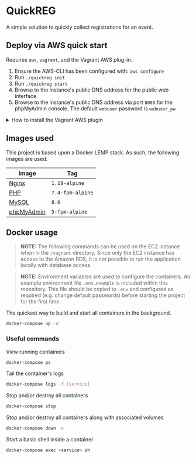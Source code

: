 # QuickREG

A simple solution to quickly collect registrations for an event.

## Deploy via AWS quick start

Requires `aws`, `vagrant`, and the Vagrant AWS plug-in.

1. Ensure the AWS-CLI has been configured with: `aws configure`
2. Run `./quickreg init`
3. Run `./quickreg start`
4. Browse to the instance's public DNS address for the public web interface
5. Browse to the instance's public DNS address via port `8080` for the
phpMyAdmin console. The default `webuser` password is `webuser_pw`

<details>
<summary>How to install the Vagrant AWS plugin</summary>

```bash
vagrant plugin install vagrant-aws
vagrant box add dummy https://github.com/mitchellh/vagrant-aws/raw/master/dummy.box
```
</details>

## Images used

This project is based upon a Docker LEMP stack. As such, the following images
are used.

Image | Tag
--- | ---
[Nginx](https://hub.docker.com/_/nginx) | `1.19-alpine`
[PHP](https://hub.docker.com/_/php) | `7.4-fpm-alpine`
[MySQL](https://hub.docker.com/_/mysql) | `8.0`
[phpMyAdmin](https://hub.docker.com/_/phpmyadmin) | `5-fpm-alpine`

## Docker usage

> **NOTE:** The following commands can be used on the EC2 instance when in the
`/vagrant` directory. Since only the EC2 instance has access to the Amazon RDS,
it is not possible to run the application locally with database access.

> **NOTE:** Environment variables are used to configure the containers. An
example environment file `.env.example` is included within this repository.
This file should be copied to `.env` and configured as required (e.g. change
default passwords) before starting the project for the first time.

The quickest way to build and start all containers in the background.

```bash
docker-compose up -d
```

### Useful commands

View running containers

```bash
docker-compose ps
```

Tail the container's logs

```bash
docker-compose logs -f [service]
```

Stop and/or destroy all containers

```bash
docker-compose stop
```

Stop and/or destroy all containers along with associated volumes

```bash
docker-compose down -v
```

Start a basic shell inside a container

```bash
docker-compose exec <service> sh
```
